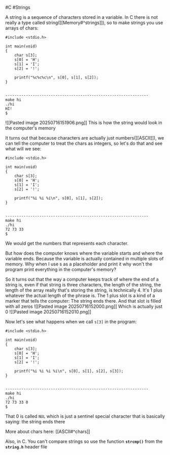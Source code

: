 #C #Strings

A string is a sequence of characters stored in a variable. In C there is not really a type called string([[Memory#^strings]]), so to make strings you use arrays of chars:

```
#include <stdio.h>

int main(void)
{
	char s[3];
	s[0] = 'H';
	s[1] = 'I';
	s[2] = '!';

	printf("%c%c%c\n", s[0], s[1], s[2]);
}


---------------------------------------------------------------
make hi
./hi
HI!
$
```

![[Pasted image 20250716151906.png]]
This is how the string would look in the computer's memory

It turns out that because characters are actually just numbers([[ASCII]]), we can tell the computer to treat the chars as integers, so let's do that and see what will we see:

```
#include <stdio.h>

int main(void)
{
	char s[3];
	s[0] = 'H';
	s[1] = 'I';
	s[2] = '!';

	printf("%i %i %i\n", s[0], s[1], s[2]);
}


---------------------------------------------------------------
make hi
./hi
72 73 33
$
```

We would get the numbers that represents each character.

But how does the computer knows where the variable starts and where the variable ends. Because the variable is actually contained in multiple slots of memory. Why when I use s as a placeholder and print it why won't the program print everything in the computer's memory?

So it turns out that the way a computer keeps track of where the end of a string is, even if that string is three characters, the length of the string, the length of the array really that's storing the string, is technically 4. It's 1 plus whatever the actual length of the phrase is. The 1 plus slot is a kind of a marker that tells the computer: The string ends there. And that slot is filled with all zeros
![[Pasted image 20250716152000.png]]
Which is actually just 0
![[Pasted image 20250716152010.png]]

Now let's see what happens when we call `s[3]` in the program:

```
#include <stdio.h>

int main(void)
{
	char s[3];
	s[0] = 'H';
	s[1] = 'I';
	s[2] = '!';

	printf("%i %i %i %i\n", s[0], s[1], s[2], s[3]);
}


---------------------------------------------------------------
make hi
./hi
72 73 33 0
$
```


That 0 is called `NUL` which is just a sentinel special character that is basically saying: the string ends there

More about chars here:
[[ASCII#^chars]]


Also, in C. You can't compare strings so use the function **`strcmp()`** from the **`string.h`** header file